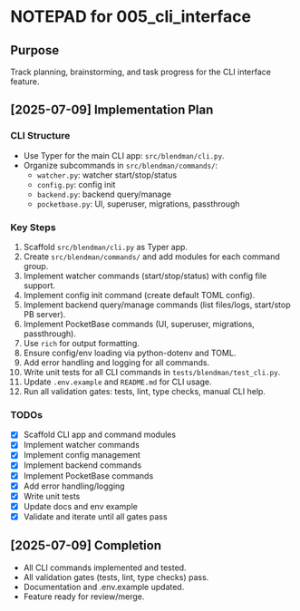 # NOTEPAD for 005_cli_interface

## Purpose
Track planning, brainstorming, and task progress for the CLI interface feature.


## [2025-07-09] Implementation Plan

### CLI Structure
- Use Typer for the main CLI app: `src/blendman/cli.py`.
- Organize subcommands in `src/blendman/commands/`:
	- `watcher.py`: watcher start/stop/status
	- `config.py`: config init
	- `backend.py`: backend query/manage
	- `pocketbase.py`: UI, superuser, migrations, passthrough

### Key Steps
1. Scaffold `src/blendman/cli.py` as Typer app.
2. Create `src/blendman/commands/` and add modules for each command group.
3. Implement watcher commands (start/stop/status) with config file support.
4. Implement config init command (create default TOML config).
5. Implement backend query/manage commands (list files/logs, start/stop PB server).
6. Implement PocketBase commands (UI, superuser, migrations, passthrough).
7. Use `rich` for output formatting.
8. Ensure config/env loading via python-dotenv and TOML.
9. Add error handling and logging for all commands.
10. Write unit tests for all CLI commands in `tests/blendman/test_cli.py`.
11. Update `.env.example` and `README.md` for CLI usage.
12. Run all validation gates: tests, lint, type checks, manual CLI help.

### TODOs
- [x] Scaffold CLI app and command modules
- [x] Implement watcher commands
- [x] Implement config management
- [x] Implement backend commands
- [x] Implement PocketBase commands
- [x] Add error handling/logging
- [x] Write unit tests
- [x] Update docs and env example
- [x] Validate and iterate until all gates pass

## [2025-07-09] Completion
- All CLI commands implemented and tested.
- All validation gates (tests, lint, type checks) pass.
- Documentation and .env.example updated.
- Feature ready for review/merge.
